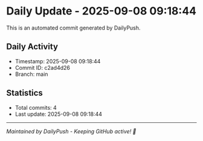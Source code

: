 # Daily Update - 2025-09-08 09:18:44

This is an automated commit generated by DailyPush.

## Daily Activity
- Timestamp: 2025-09-08 09:18:44
- Commit ID: c2ad4d26
- Branch: main

## Statistics
- Total commits: 4
- Last update: 2025-09-08 09:18:44

---
*Maintained by DailyPush - Keeping GitHub active! 🚀*

